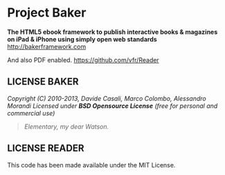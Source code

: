 Project Baker
=============

**The HTML5 ebook framework to publish interactive books & magazines on iPad & iPhone using simply open web standards**
<http://bakerframework.com>

And also PDF enabled. <https://github.com/vfr/Reader>


LICENSE BAKER
-------

  _Copyright (C) 2010-2013, Davide Casali, Marco Colombo, Alessandro Morandi_
  _Licensed under **BSD Opensource License** (free for personal and commercial use)_


> _Elementary, my dear Watson._


LICENSE READER
------
This code has been made available under the MIT License.